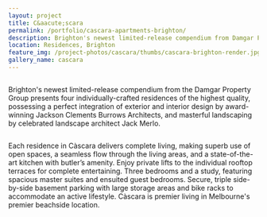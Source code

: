 ```yaml
---
layout: project
title: C&aacute;scara
permalink: /portfolio/cascara-apartments-brighton/
description: Brighton's newest limited-release compendium from Damgar Property Group presents four individually-crafted residences, design by award-winning Jackson Clements Burrows Architects and masterful landscaping by celebrated landscape architect Jack Merlo.
location: Residences, Brighton
feature_img: /project-photos/cascara/thumbs/cascara-brighton-render.jpg
gallery_name: cascara
---
```


<div class="row project-detail-content">
  <div class="small-11 medium-10 medium-offset-1 columns">
    <div class="row">
      <div class="large-6 columns">
        <div class="column">
          <p class="project-detail-lead">Brighton&apos;s newest limited-release compendium from the Damgar Property Group presents four individually-crafted residences of the highest quality, possessing a perfect integration of exterior and interior design by award-winning Jackson Clements Burrows Architects, and masterful landscaping by celebrated landscape architect Jack Merlo.</p>
        </div>
      </div>
      <div class="large-6 columns float-left">
        <div class="column">
          <p>Each residence in C&agrave;scara delivers complete living, making superb use of open spaces, a seamless flow through the living areas, and a state-of-the-art kitchen with butler&rsquo;s amenity. Enjoy private lifts to the individual rooftop terraces for complete entertaining. Three bedrooms and a study, featuring spacious master suites and ensuited guest bedrooms.  Secure, triple side-by-side basement parking with large storage areas and bike racks to accommodate an active lifestyle. C&agrave;scara is premier living in Melbourne&apos;s premier beachside location.</p>
        </div>
      </div>
    </div>
  </div>
</div>
